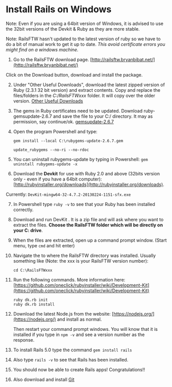 # Install Rails on Windows

Note: Even if you are using a 64bit version of Windows, it is advised to use the 32bit versions of the Devkit & Ruby as they are more stable.

Note: RailsFTW hasn't updated to the latest version of ruby so we have to do a bit of manual work to get it up to date. *This avoid certificate errors you might find on a windows machine.*

01. Go to the RailsFTW download page. [http://railsftw.bryanbibat.net/](http://railsftw.bryanbibat.net/)

  Click on the Download button, download and install the package.

02. Under "Other Useful Downloads", download the latest zipped version of Ruby (2.3.1 32 bit version) and extract contents. Copy and replace the files/folders in the *C:/RailsFTWxxx* folder. It will copy over the older version.
[Other Useful Downloads](http://rubyinstaller.org/downloads)

03. The gems in Ruby certificates need to be updated. Download ruby-gemsupdate-2.6.7 and save the file to your C:/ directory. It may as permission, say continue/ok.
[gemsupdate-2.6.7](https://rubygems.org/downloads/rubygems-update-2.6.7.gem)

04. Open the program Powershell and type:
    ```
    gem install --local C:\rubygems-update-2.6.7.gem
    ```
    ```
    update_rubygems --no-ri --no-rdoc
    ```

05. You can uninstall rubygems-update by typing in Powershell:
`gem uninstall rubygems-update -x`

06. Download the **Devkit** for use with Ruby 2.0 and above (32bits version only - even if you have a 64bit computer): [http://rubyinstaller.org/downloads](http://rubyinstaller.org/downloads).

  Currently: `DevKit-mingw64-32-4.7.2-20130224-1151-sfx.exe`

07. In Powershell type `ruby -v` to see that your Ruby has been installed correctly.

08. Download and run DevKit . It is a zip file and will ask where you want to extract the files. **Choose the RailsFTW folder which will be directly on your C: drive**.

09. When the files are extracted, open up a command prompt window. (Start menu, type `cmd` and hit enter)

10. Navigate the to where the RailsFTW directory was installed. Usually something like (Note: the xxx is your RailsFTW version number):
    ```
    cd C:\RailsFTWxxx
    ```


11. Run the following commands. More information here: [https://github.com/oneclick/rubyinstaller/wiki/Development-Kit](https://github.com/oneclick/rubyinstaller/wiki/Development-Kit)
    ```
    ruby dk.rb init
    ruby dk.rb install
    ```

12. Download the latest Node.js from the website: [https://nodejs.org/](https://nodejs.org/) and install as normal.

    Then restart your command prompt windows. You will know that it is installed if you type in `npm -v` and see a version number as the response.

13. To install Rails 5.0 type the command `gem install rails`

14. Also type `rails -v` to see that Rails has been installed.


15. You should now be able to create Rails apps! Congratulations!!

16. Also download and install [Git](https://git-scm.com/)
